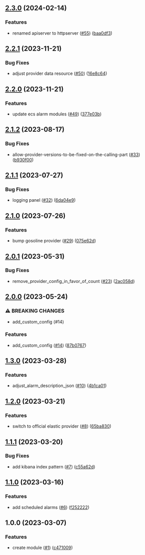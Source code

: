 ## [2.3.0](https://github.com/justtrackio/terraform-aws-ecs-gosoline-monitoring/compare/v2.2.1...v2.3.0) (2024-02-14)


### Features

* renamed apiserver to httpserver ([#55](https://github.com/justtrackio/terraform-aws-ecs-gosoline-monitoring/issues/55)) ([baa0df3](https://github.com/justtrackio/terraform-aws-ecs-gosoline-monitoring/commit/baa0df3b1621141f4e3d8d90a967114cf3cbc70e))

## [2.2.1](https://github.com/justtrackio/terraform-aws-ecs-gosoline-monitoring/compare/v2.2.0...v2.2.1) (2023-11-21)


### Bug Fixes

* adjust provider data resource ([#50](https://github.com/justtrackio/terraform-aws-ecs-gosoline-monitoring/issues/50)) ([16e8c64](https://github.com/justtrackio/terraform-aws-ecs-gosoline-monitoring/commit/16e8c64127a19c6fbd12c0ca2d78c87031e6768f))

## [2.2.0](https://github.com/justtrackio/terraform-aws-ecs-gosoline-monitoring/compare/v2.1.3...v2.2.0) (2023-11-21)


### Features

* update ecs alarm modules ([#49](https://github.com/justtrackio/terraform-aws-ecs-gosoline-monitoring/issues/49)) ([377e03b](https://github.com/justtrackio/terraform-aws-ecs-gosoline-monitoring/commit/377e03bf57b951c73945fdfd738112deedae27dc))

## [2.1.2](https://github.com/justtrackio/terraform-aws-ecs-gosoline-monitoring/compare/v2.1.1...v2.1.2) (2023-08-17)


### Bug Fixes

* allow-provider-versions-to-be-fixed-on-the-calling-part ([#33](https://github.com/justtrackio/terraform-aws-ecs-gosoline-monitoring/issues/33)) ([b930f00](https://github.com/justtrackio/terraform-aws-ecs-gosoline-monitoring/commit/b930f00cafd046b5e7a64bdd8b1ba41b3bd224b5))

## [2.1.1](https://github.com/justtrackio/terraform-aws-ecs-gosoline-monitoring/compare/v2.1.0...v2.1.1) (2023-07-27)


### Bug Fixes

* logging panel ([#32](https://github.com/justtrackio/terraform-aws-ecs-gosoline-monitoring/issues/32)) ([6da04e9](https://github.com/justtrackio/terraform-aws-ecs-gosoline-monitoring/commit/6da04e991d97f0a1a12dc34914a61aab533cf868))

## [2.1.0](https://github.com/justtrackio/terraform-aws-ecs-gosoline-monitoring/compare/v2.0.1...v2.1.0) (2023-07-26)


### Features

* bump gosoline provider ([#29](https://github.com/justtrackio/terraform-aws-ecs-gosoline-monitoring/issues/29)) ([075e62d](https://github.com/justtrackio/terraform-aws-ecs-gosoline-monitoring/commit/075e62d7469b0cd8b7bafda72a1081515ac4febc))

## [2.0.1](https://github.com/justtrackio/terraform-aws-ecs-gosoline-monitoring/compare/v2.0.0...v2.0.1) (2023-05-31)


### Bug Fixes

* remove_provider_config_in_favor_of_count ([#23](https://github.com/justtrackio/terraform-aws-ecs-gosoline-monitoring/issues/23)) ([2ac058d](https://github.com/justtrackio/terraform-aws-ecs-gosoline-monitoring/commit/2ac058d570f443de7944fe4d62d6484ca20f1b70))

## [2.0.0](https://github.com/justtrackio/terraform-aws-ecs-gosoline-monitoring/compare/v1.3.0...v2.0.0) (2023-05-24)


### ⚠ BREAKING CHANGES

* add_custom_config (#14)

### Features

* add_custom_config ([#14](https://github.com/justtrackio/terraform-aws-ecs-gosoline-monitoring/issues/14)) ([87b0767](https://github.com/justtrackio/terraform-aws-ecs-gosoline-monitoring/commit/87b076729206f8493d46ac57f5c1b07488567fb2))

## [1.3.0](https://github.com/justtrackio/terraform-aws-ecs-gosoline-monitoring/compare/v1.2.0...v1.3.0) (2023-03-28)


### Features

* adjust_alarm_description_json ([#10](https://github.com/justtrackio/terraform-aws-ecs-gosoline-monitoring/issues/10)) ([4b1ca01](https://github.com/justtrackio/terraform-aws-ecs-gosoline-monitoring/commit/4b1ca0183afc566353cb16a6aebfc9313078ddb1))

## [1.2.0](https://github.com/justtrackio/terraform-aws-ecs-gosoline-monitoring/compare/v1.1.1...v1.2.0) (2023-03-21)


### Features

* switch to official elastic provider ([#8](https://github.com/justtrackio/terraform-aws-ecs-gosoline-monitoring/issues/8)) ([65ba830](https://github.com/justtrackio/terraform-aws-ecs-gosoline-monitoring/commit/65ba830c534c9d509c89df48d651d6c2f5d254a0))

## [1.1.1](https://github.com/justtrackio/terraform-aws-ecs-gosoline-monitoring/compare/v1.1.0...v1.1.1) (2023-03-20)


### Bug Fixes

* add kibana index pattern ([#7](https://github.com/justtrackio/terraform-aws-ecs-gosoline-monitoring/issues/7)) ([c55a62d](https://github.com/justtrackio/terraform-aws-ecs-gosoline-monitoring/commit/c55a62d5056cb7f08d9a0814e12bca0cad898700))

## [1.1.0](https://github.com/justtrackio/terraform-aws-ecs-gosoline-monitoring/compare/v1.0.0...v1.1.0) (2023-03-16)


### Features

* add scheduled alarms ([#6](https://github.com/justtrackio/terraform-aws-ecs-gosoline-monitoring/issues/6)) ([f252222](https://github.com/justtrackio/terraform-aws-ecs-gosoline-monitoring/commit/f25222281431aa3e5750ca112a8bf268d498e726))

## 1.0.0 (2023-03-07)


### Features

* create module ([#1](https://github.com/justtrackio/terraform-aws-ecs-gosoline-monitoring/issues/1)) ([c471009](https://github.com/justtrackio/terraform-aws-ecs-gosoline-monitoring/commit/c4710099c11a7bd1b190bfb55e2e966f603fae13))

